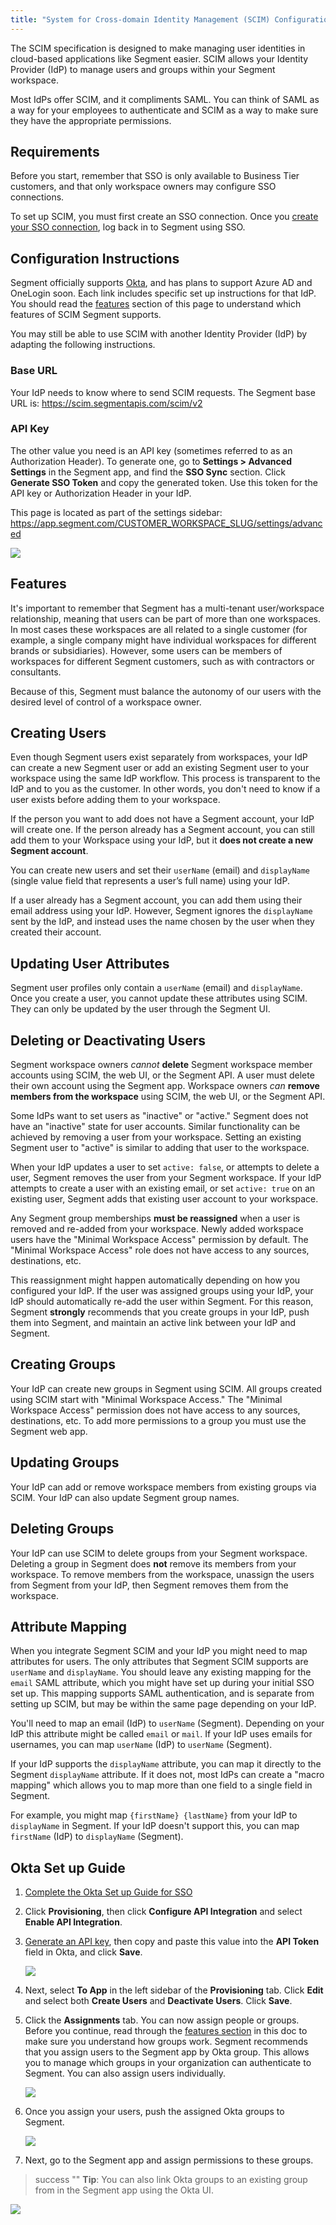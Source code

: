 ```yaml
---
title: "System for Cross-domain Identity Management (SCIM) Configuration Guide"
---
```


The SCIM specification is designed to make managing user identities in cloud-based applications like Segment easier. SCIM allows your Identity Provider (IdP) to manage users and groups within your Segment workspace.

Most IdPs offer SCIM, and it compliments SAML. You can think of SAML as a way for your employees to authenticate and SCIM as a way to make sure they have the appropriate permissions.

## Requirements

Before you start, remember that SSO is only available to Business Tier customers, and that only workspace owners may configure SSO connections.

To set up SCIM, you must first create an SSO connection. Once you [create your SSO connection](https://segment.com/docs/segment-app/iam/sso/), log back in to Segment using SSO.

## Configuration Instructions

Segment officially supports [Okta](#okta-set-up-guide), and has plans to support Azure AD and OneLogin soon. Each link includes specific set up instructions for that IdP. You should read the [features](#features) section of this page to understand which features of SCIM Segment supports.

You may still be able to use SCIM with another Identity Provider (IdP) by adapting the following instructions.

### Base URL

Your IdP needs to know where to send SCIM requests. The Segment base URL is: https://scim.segmentapis.com/scim/v2

### API Key

The other value you need is an API key (sometimes referred to as an Authorization Header). To generate one, go to **Settings > Advanced Settings** in the Segment app, and find the **SSO Sync** section. Click **Generate SSO Token** and copy the generated token. Use this token for the API key or Authorization Header in your IdP.

This page is located as part of the settings sidebar: https://app.segment.com/CUSTOMER_WORKSPACE_SLUG/settings/advanced

![](images/asset_generate_scim_token.png)

## Features

It's important to remember that Segment has a multi-tenant user/workspace relationship, meaning that users can be part of more than one workspaces. In most cases these workspaces are all related to a single customer (for example, a single company might have individual workspaces for different brands or subsidiaries). However, some users can be members of workspaces for different Segment customers, such as with contractors or consultants.

Because of this, Segment must balance the autonomy of our users with the desired level of control of a workspace owner.

## Creating Users

Even though Segment users exist separately from workspaces, your IdP can create a new Segment user or add an existing Segment user to your workspace using the same IdP workflow. This process is transparent to the IdP and to you as the customer. In other words, you don't need to know if a user exists before adding them to your workspace.

If the person you want to add does not have a Segment account, your IdP will create one. If the person already has a Segment account, you can still add them to your Workspace using your IdP, but it **does not create a new Segment account**.

You can create new users and set their `userName` (email) and `displayName` (single value field that represents a user’s full name) using your IdP.

If a user already has a Segment account, you can add them using their email address using your IdP. However, Segment ignores the `displayName` sent by the IdP, and instead uses the name chosen by the user when they created their account.

## Updating User Attributes

Segment user profiles only contain a `userName` (email) and `displayName`. Once you create a user, you cannot update these attributes using SCIM. They can only be updated by the user through the Segment UI.

## Deleting or Deactivating Users

Segment workspace owners _cannot_ **delete** Segment workspace member accounts using SCIM, the web UI, or the Segment API. A user must delete their own account using the Segment app. Workspace owners _can_ **remove members from the workspace** using SCIM, the web UI, or the Segment API.

Some IdPs want to set users as "inactive" or "active." Segment does not have an "inactive" state for user accounts. Similar functionality can be achieved by removing a user from your workspace. Setting an existing Segment user to "active" is similar to adding that user to the workspace.

When your IdP updates a user to set `active: false`, or attempts to delete a user, Segment removes the user from your Segment workspace. If your IdP attempts to create a user with an existing email, or set `active: true` on an existing user, Segment adds that existing user account to your workspace.

Any Segment group memberships **must be reassigned** when a user is removed and re-added from your workspace. Newly added workspace users have the "Minimal Workspace Access" permission by default. The "Minimal Workspace Access" role does not have access to any sources, destinations, etc.

This reassignment might happen automatically depending on how you configured your IdP. If the user was assigned groups using your IdP, your IdP should automatically re-add the user within Segment. For this reason, Segment **strongly** recommends that you create groups in your IdP, push them into Segment, and maintain an active link between your IdP and Segment.

## Creating Groups

Your IdP can create new groups in Segment using SCIM. All groups created using SCIM start with "Minimal Workspace Access." The "Minimal Workspace Access" permission does not have access to any sources, destinations, etc. To add more permissions to a group you must use the Segment web app.

## Updating Groups

Your IdP can add or remove workspace members from existing groups via SCIM. Your IdP can also update Segment group names.

## Deleting Groups

Your IdP can use SCIM to delete groups from your Segment workspace. Deleting a group in Segment does **not** remove its members from your workspace. To remove members from the workspace, unassign the users from Segment from your IdP, then Segment removes them from the workspace.

## Attribute Mapping

When you integrate Segment SCIM and your IdP you might need to map attributes for users. The only attributes that Segment SCIM supports are `userName` and `displayName`. You should leave any existing mapping for the `email` SAML attribute, which you might have set up during your initial SSO set up. This mapping supports SAML authentication, and is separate from setting up SCIM, but may be within the same page depending on your IdP.

You'll need to map an email (IdP) to `userName` (Segment). Depending on your IdP this attribute might be called `email` or `mail`. If your IdP uses emails for usernames, you can map `userName` (IdP) to `userName` (Segment).

If your IdP supports the `displayName` attribute, you can map it directly to the Segment `displayName` attribute. If it does not, most IdPs can create a "macro mapping" which allows you to map more than one field to a single field in Segment.

For example, you might map `{firstName} {lastName}` from your IdP to `displayName` in Segment. If your IdP doesn't support this, you can map `firstName` (IdP) to `displayName` (Segment).

## Okta Set up Guide

1. [Complete the Okta Set up Guide for SSO](https://saml-doc.okta.com/SAML_Docs/How-to-Configure-SAML-2.0-for-Segment.html?baseAdminUrl=https://segment-admin.oktapreview.com&app=segment&instanceId=0oata15py1n3kQUo50h7)
2. Click **Provisioning**, then click **Configure API Integration** and select **Enable API Integration**.
3. [Generate an API key](#api-key), then copy and paste this value into the **API Token** field in Okta, and click **Save**.

   ![](images/okta_provisioning.png)

4. Next, select **To App** in the left sidebar of the **Provisioning** tab. Click **Edit** and select both **Create Users** and **Deactivate Users**. Click **Save**.
5. Click the **Assignments** tab. You can now assign people or groups. Before you continue, read through the [features section](#features) in this doc to make sure you understand how groups work. Segment recommends that you assign users to the Segment app by Okta group. This allows you to manage which groups in your organization can authenticate to Segment. You can also assign users individually.

   ![](images/scim_assignments.png)

6. Once you assign your users, push the assigned Okta groups to Segment.

   ![](images/scim_group_push.png)

7. Next, go to the Segment app and assign permissions to these groups.

> success ""
> **Tip**: You can also link Okta groups to an existing group from in the Segment app using the Okta UI.

![](images/scim_edit_groups.png)
